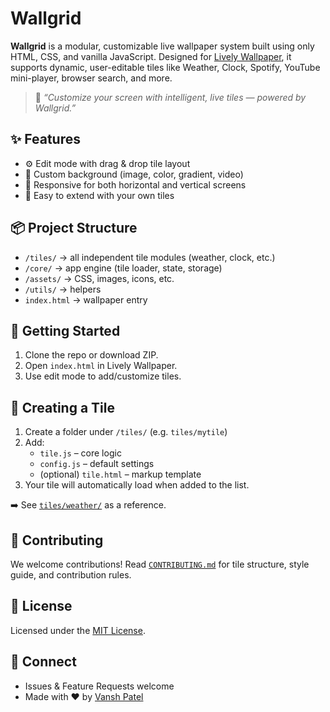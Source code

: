 # Wallgrid

**Wallgrid** is a modular, customizable live wallpaper system built using only HTML, CSS, and vanilla JavaScript. Designed for [Lively Wallpaper](https://rocksdanister.github.io/lively/), it supports dynamic, user-editable tiles like Weather, Clock, Spotify, YouTube mini-player, browser search, and more.

> 🎯 *“Customize your screen with intelligent, live tiles — powered by Wallgrid.”*

## ✨ Features

- ⚙️ Edit mode with drag & drop tile layout
- 🎨 Custom background (image, color, gradient, video)
- 📱 Responsive for both horizontal and vertical screens
- 🔌 Easy to extend with your own tiles

## 📦 Project Structure
- `/tiles/` → all independent tile modules (weather, clock, etc.)
- `/core/` → app engine (tile loader, state, storage)
- `/assets/` → CSS, images, icons, etc.
- `/utils/` → helpers
- `index.html` → wallpaper entry

## 🚀 Getting Started

1. Clone the repo or download ZIP.
2. Open `index.html` in Lively Wallpaper.
3. Use edit mode to add/customize tiles.

## 🧩 Creating a Tile

1. Create a folder under `/tiles/` (e.g. `tiles/mytile`)
2. Add:
   - `tile.js` – core logic
   - `config.js` – default settings
   - (optional) `tile.html` – markup template
3. Your tile will automatically load when added to the list.

➡️ See [`tiles/weather/`](./tiles/weather/) as a reference.

## 🙌 Contributing

We welcome contributions! Read [`CONTRIBUTING.md`](./CONTRIBUTING.md) for tile structure, style guide, and contribution rules.

## 📄 License

Licensed under the [MIT License](./LICENSE).

## 💬 Connect

- Issues & Feature Requests welcome
- Made with ❤️ by [Vansh Patel](https://github.com/patel-vansh)